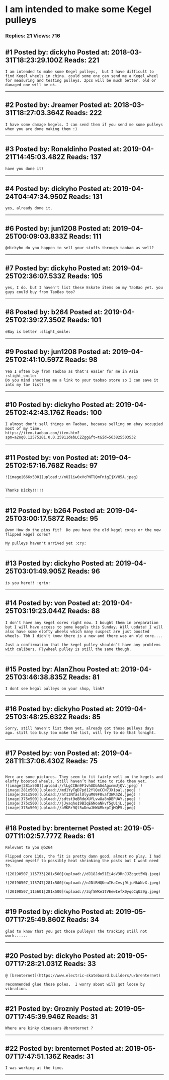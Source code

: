 # I am intended to make some Kegel pulleys

### Replies: 21 Views: 716

## \#1 Posted by: dickyho Posted at: 2018-03-31T18:23:29.100Z Reads: 221

```
I am intended to make some Kegel pulleys,  but I have difficult to find Kegel wheels in china. could some one can send me a Kegel wheel for measuring and testing pulleys. 2pcs will be much better. old or damaged one will be ok.
```

---
## \#2 Posted by: Jreamer Posted at: 2018-03-31T18:27:03.364Z Reads: 222

```
I have some damage kegels. I can send them if you send me some pulleys when you are done making them :)
```

---
## \#3 Posted by: Ronaldinho Posted at: 2019-04-21T14:45:03.482Z Reads: 137

```
have you done it?
```

---
## \#4 Posted by: dickyho Posted at: 2019-04-24T04:47:34.950Z Reads: 131

```
yes, already done it.
```

---
## \#6 Posted by: jun1208 Posted at: 2019-04-25T00:09:03.833Z Reads: 111

```
@dickyho do you happen to sell your stuffs through taobao as well?
```

---
## \#7 Posted by: dickyho Posted at: 2019-04-25T02:36:07.533Z Reads: 105

```
yes, I do. but I haven't list these Eskate items on my TaoBao yet. you guys could buy from TaoBao too?
```

---
## \#8 Posted by: b264 Posted at: 2019-04-25T02:39:27.350Z Reads: 101

```
eBay is better :slight_smile:
```

---
## \#9 Posted by: jun1208 Posted at: 2019-04-25T02:41:10.597Z Reads: 98

```
Yea I often buy from Taobao as that's easier for me in Asia :slight_smile:
Do you mind shooting me a link to your taobao store so I can save it into my fav list?
```

---
## \#10 Posted by: dickyho Posted at: 2019-04-25T02:42:43.176Z Reads: 100

```
I almost don't sell things on Taobao, because selling on ebay occupied most of my time.
https://item.taobao.com/item.htm?spm=a2oq0.12575281.0.0.25911debLCZZgg&ft=t&id=563825503532
```

---
## \#11 Posted by: von Posted at: 2019-04-25T02:57:16.768Z Reads: 97

```
![image|666x500](upload://nUI1iw0xVcPNTlQmFnigIjXVH5A.jpeg) 


Thanks Dicky!!!!!
```

---
## \#12 Posted by: b264 Posted at: 2019-04-25T03:00:17.587Z Reads: 95

```
@von How do the pins fit?  Do you have the old kegel cores or the new flipped kegel cores?

My pulleys haven't arrived yet :cry:
```

---
## \#13 Posted by: dickyho Posted at: 2019-04-25T03:01:49.905Z Reads: 96

```
is you here!! :grin:
```

---
## \#14 Posted by: von Posted at: 2019-04-25T03:19:23.044Z Reads: 88

```
I don’t have any kegel cores right now. I bought them in preparation but I will have access to some kegels this Sunday. Will update! I will also have some elofty wheels which many suspect are just boosted wheels. Tbh I didn’t know there is a new and there was an old core.... 

Just a confirmation that the kegel pulley shouldn’t have any problems with calibers. Flywheel pulley is still the same though.
```

---
## \#15 Posted by: AlanZhou Posted at: 2019-04-25T03:46:38.835Z Reads: 81

```
I dont see kegal pulleys on your shop, link?
```

---
## \#16 Posted by: dickyho Posted at: 2019-04-25T03:48:25.632Z Reads: 85

```
Sorry, still haven't list them yet, already got those pulleys days ago. still too busy too make the list, will try to do that tonight.
```

---
## \#17 Posted by: von Posted at: 2019-04-28T11:37:06.430Z Reads: 75

```

Here are some pictures. They seem to fit fairly well on the kegels and elofty boosted wheels. Still haven’t had time to ride them yet.
![image|281x500](upload://lLgCCBn9F1vhUDbAGdAgxnmUjQV.jpeg) ![image|281x500](upload://md1YyTgD7pd12YlQeCCN7JX1pal.jpeg) ![image|281x500](upload://aT13NfaslUlyuM09F0vaf3WR4Zd.jpeg) ![image|375x500](upload://sdtst9eBRdeXUfLvwUa8nDBPUAY.jpeg) ![image|375x500](upload://jJyaqho19BIqEGNoaNkvf5gUijL.jpeg) ![image|375x500](upload://aMKRr9Ql5wDnwJHW4MkrpIjMQP5.jpeg)
```

---
## \#18 Posted by: brenternet Posted at: 2019-05-07T11:02:57.777Z Reads: 61

```
Relevant to you @b264 

Flipped core 110s, the fit is pretty damn good, almost no play. I had resigned myself to possibly heat shrinking the posts but I wont need to. 

![20190507_115733|281x500](upload://dJ18Jdo51Ei4oV3RnJJZcqct5WQ.jpeg) 

![20190507_115747|281x500](upload://nJDtRHQKeuIHaCvsj9tjuNkWNzX.jpeg) 

![20190507_115601|281x500](upload://3qfSWKe1tVEewIefX0yqoCqU39g.jpeg)
```

---
## \#19 Posted by: dickyho Posted at: 2019-05-07T17:25:49.860Z Reads: 34

```
glad to know that you got those pulleys! the tracking still not work......
```

---
## \#20 Posted by: dickyho Posted at: 2019-05-07T17:28:21.031Z Reads: 33

```
@ [brenternet](https://www.electric-skateboard.builders/u/brenternet)

recommended glue those poles,  I worry about will got loose by vibration.
```

---
## \#21 Posted by: Grozniy Posted at: 2019-05-07T17:45:39.946Z Reads: 31

```
Where are kinky dinosaurs @brenternet ?
```

---
## \#22 Posted by: brenternet Posted at: 2019-05-07T17:47:51.136Z Reads: 31

```
I was working at the time.
```

---
